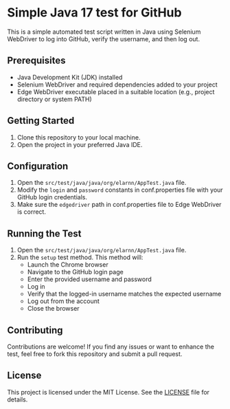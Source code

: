 # Simple Java 17 test for GitHub
This is a simple automated test script written in Java using Selenium WebDriver to log into GitHub, verify the username, and then log out.

## Prerequisites

- Java Development Kit (JDK) installed
- Selenium WebDriver and required dependencies added to your project
- Edge WebDriver executable placed in a suitable location (e.g., project directory or system PATH)

## Getting Started

1. Clone this repository to your local machine.
2. Open the project in your preferred Java IDE.

## Configuration

1. Open the `src/test/java/java/org/elarnn/AppTest.java` file.
2. Modify the `login` and `password` constants in conf.properties file with your GitHub login credentials.
3. Make sure the `edgedriver` path in conf.properties file to Edge WebDriver is correct.

## Running the Test

1. Open the `src/test/java/java/org/elarnn/AppTest.java` file.
2. Run the `setup` test method. This method will:
   - Launch the Chrome browser
   - Navigate to the GitHub login page
   - Enter the provided username and password
   - Log in
   - Verify that the logged-in username matches the expected username
   - Log out from the account
   - Close the browser

## Contributing

Contributions are welcome! If you find any issues or want to enhance the test, feel free to fork this repository and submit a pull request.

## License

This project is licensed under the MIT License. See the [LICENSE](LICENSE) file for details.

